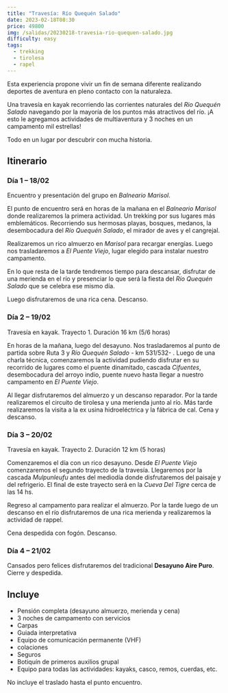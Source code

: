 ```yaml
---
title: "Travesía: Río Quequén Salado"
date: 2023-02-18T08:30
price: 49800
img: /salidas/20230218-travesia-rio-quequen-salado.jpg
difficulty: easy
tags:
  - trekking
  - tirolesa
  - rapel
---
```


Esta experiencia propone vivir un fin de semana diferente realizando deportes de aventura en pleno contacto con la naturaleza.

Una travesía en kayak recorriendo las corrientes naturales del _Rio Quequén Salado_ navegando por la mayoría de los puntos más atractivos del río. ¡A esto le agregamos actividades de multiaventura y 3 noches en un campamento mil estrellas!

Todo en un lugar por descubrir con mucha historia.

## Itinerario

### Día 1 – 18/02

Encuentro y presentación del grupo en _Balneario Marisol_.

El punto de encuentro será en horas de la mañana en el _Balneario Marisol_ donde realizaremos la primera actividad. Un trekking por sus lugares más emblemáticos. Recorriendo sus hermosas playas, bosques, medanos, la desembocadura del _Río Quequén Salado_, el mirador de aves y el cangrejal.

Realizaremos un rico almuerzo en _Marisol_ para recargar energías. Luego nos trasladaremos a _El Puente Viejo_, lugar elegido para instalar nuestro campamento.

En lo que resta de la tarde tendremos tiempo para descansar, disfrutar de una merienda en el río y presenciar lo que será la fiesta del _Río Quequén Salado_ que se celebra ese mismo día.

Luego disfrutaremos de una rica cena. Descanso.

### Día 2 – 19/02

Travesía en kayak. Trayecto 1. Duración 16 km (5/6 horas)

En horas de la mañana, luego del desayuno. Nos trasladaremos al punto de partida sobre Ruta 3 y _Río Quequén Salado_ - km 531/532- . Luego de una charla técnica, comenzaremos la actividad pudiendo disfrutar en su recorrido de lugares como el puente dinamitado, cascada _Cifuentes_, desembocadura del arroyo indio, puente nuevo hasta llegar a nuestro campamento en _El Puente Viejo_.

Al llegar disfrutaremos del almuerzo y un descanso reparador. Por la tarde realizaremos el circuito de tirolesa y una merienda junto al río. Más tarde realizaremos la visita a la ex usina hidroeléctrica y la fábrica de cal. Cena y descanso.

### Día 3 – 20/02

Travesía en kayak. Trayecto 2. Duración 12 km (5 horas)

Comenzaremos el día con un rico desayuno. Desde _El Puente Viejo_ comenzaremos el segundo trayecto de la travesía. Llegaremos por la cascada _Mulpunleufu_ antes del mediodía donde disfrutaremos del paisaje y del refrigerio. El final de este trayecto será en la _Cueva Del Tigre_ cerca de las 14 hs.

Regreso al campamento para realizar el almuerzo. Por la tarde luego de un descanso en el río disfrutaremos de una rica merienda y realizaremos la actividad de rappel.

Cena despedida con fogón. Descanso.

### Día 4 – 21/02

Cansados pero felices disfrutaremos del tradicional **Desayuno Aire Puro**. Cierre y despedida.

## Incluye

- Pensión completa (desayuno almuerzo, merienda y cena)
- 3 noches de campamento con servicios
- Carpas
- Guiada interpretativa
- Equipo de comunicación permanente (VHF)
- colaciones
- Seguros
- Botiquín de primeros auxilios grupal
- Equipo para todas las actividades: kayaks, casco, remos, cuerdas, etc.

No incluye el traslado hasta el punto encuentro.
